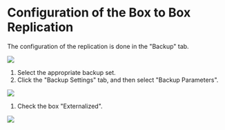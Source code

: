 # Configuration of the Box to Box Replication

The configuration of the replication is done in the "Backup" tab.

![](<../.gitbook/assets/menu\_backup (1) (2).gif>)

1. Select the appropriate backup set.
2. Click the "Backup Settings" tab, and then select "Backup Parameters".

![](../.gitbook/assets/backup\_param.gif)

1. Check the box "Externalized".

![](../.gitbook/assets/option\_outsource.gif)
